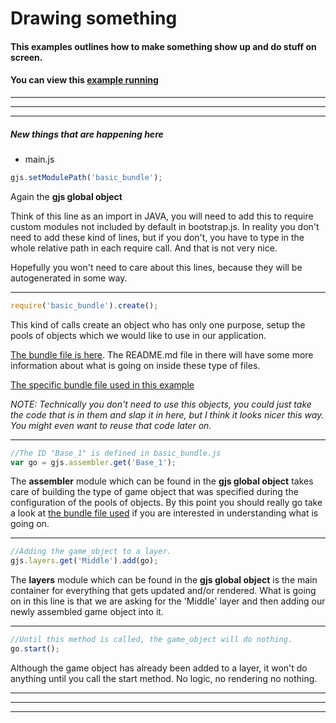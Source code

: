 [example]: http://diegomarquez.github.io/game/examples/game_object_creation/index.html
[bundles]: ../resources/bundles
[basic_bundle]: ../resources/bundles/basic_bundle.js

# Drawing something

#### This examples outlines how to make something show up and do stuff on screen. 
#### You can view this [example running][example]

**********
**********
**********

##### New things that are happening here

* main.js

```javascript
gjs.setModulePath('basic_bundle');
```

Again the **gjs global object**

Think of this line as an import in JAVA, you will need to add this to require custom modules
not included by default in bootstrap.js. In reality you don't need to add these kind of lines,
but if you don't, you have to type in the whole relative path in each require call. And that is not very nice.

Hopefully you won't need to care about this lines, because they will be autogenerated in some way.

**********

```javascript
require('basic_bundle').create();  
```
This kind of calls create an object who has only one purpose, setup the pools of objects which we would
like to use in our application. 

[The bundle file is here][bundles]. The README.md file in there will have some more information about what is going on inside these type of files.

[The specific bundle file used in this example][basic_bundle]

*NOTE: Technically you don't need to use this objects, you could just take the code that is in them and slap it in here, but I think it looks nicer this way. You might even want to reuse that code later on.*

**********

```javascript
//The ID "Base_1" is defined in basic_bundle.js
var go = gjs.assembler.get('Base_1');
```

The **assembler** module which can be found in the **gjs global object** takes care of building the type of game object that was specified during the configuration of the pools of objects. By this point
you should really go take a look at [the bundle file used](../resources/bundles/basic_bundle.js) if you are interested in understanding what is going on.

**********

```javascript
//Adding the game_object to a layer. 
gjs.layers.get('Middle').add(go);
```

The **layers** module which can be found in the **gjs global object** is the main container for everything that gets updated and/or rendered. What is going on in this line is that we are asking for the 'Middle' layer and then adding our newly assembled game object into it.

**********

```javascript
//Until this method is called, the game_object will do nothing.
go.start();
```

Although the game object has already been added to a layer, it won't do anything until you call the start method. No logic, no rendering no nothing.

**********
**********
**********
